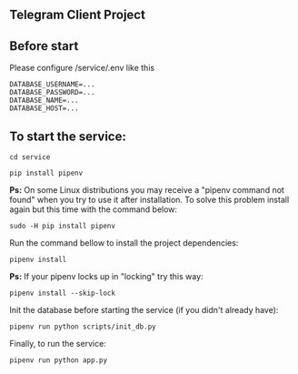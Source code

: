 ## Telegram Client Project

## Before start

Please configure /service/.env like this

```
DATABASE_USERNAME=...
DATABASE_PASSWORD=...
DATABASE_NAME=...
DATABASE_HOST=...
```

## To start the service:

```
cd service
```


```
pip install pipenv
```

**Ps:**  On some Linux distributions you may receive a "pipenv command not found" when you try to use it after installation. To solve this problem install again but this time with the command below:


```
sudo -H pip install pipenv
```

Run the command bellow to install the project dependencies:

```
pipenv install
```

**Ps:** If your pipenv locks up in "locking" try this way:

```
pipenv install --skip-lock
```

Init the database before starting the service (if you didn't already have):

```
pipenv run python scripts/init_db.py
```

Finally, to run the service:

```
pipenv run python app.py
```